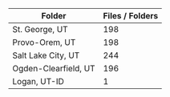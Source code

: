 | Folder               |   Files / Folders |
|----------------------|-------------------|
| St. George, UT       |               198 |
| Provo-Orem, UT       |               198 |
| Salt Lake City, UT   |               244 |
| Ogden-Clearfield, UT |               196 |
| Logan, UT-ID         |                 1 |